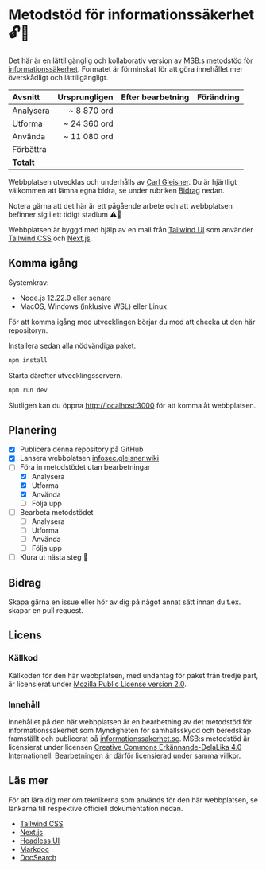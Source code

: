 # Metodstöd för informationssäkerhet 🔓📝

Det här är en lättillgänglig och kollaborativ version av MSB:s [metodstöd
för informationssäkerhet](https://www.informationssakerhet.se/metodstodet). Formatet är förminskat för att göra innehållet mer överskådligt och lättillgängligt.

| Avsnitt    | Ursprungligen | Efter bearbetning | Förändring |
| :--------- | ------------: | ----------------: | ---------: |
| Analysera  |   ~ 8 870 ord |                   |            |
| Utforma    |  ~ 24 360 ord |                   |            |
| Använda    |  ~ 11 080 ord |                   |            |
| Förbättra  |               |                   |            |
| **Totalt** |               |                   |            |

Webbplatsen utvecklas och underhålls av [Carl Gleisner](https://www.gleisner.legal/om). Du är hjärtligt välkommen att lämna egna bidra, se under rubriken [Bidrag](#bidrag) nedan.

Notera gärna att det här är ett pågående arbete och att webbplatsen befinner sig i ett tidigt stadium ⚠️🚧

Webbplatsen är byggd med hjälp av en mall från [Tailwind UI](https://tailwindui.com) som använder [Tailwind CSS](https://tailwindcss.com) och [Next.js](https://nextjs.org).

## Komma igång

Systemkrav:

- Node.js 12.22.0 eller senare
- MacOS, Windows (inklusive WSL) eller Linux

För att komma igång med utvecklingen börjar du med att checka ut den här repositoryn.

Installera sedan alla nödvändiga paket.

```bash
npm install
```

Starta därefter utvecklingsservern.

```bash
npm run dev
```

Slutligen kan du öppna [http://localhost:3000](http://localhost:3000) för att komma åt webbplatsen.

## Planering

- [x] Publicera denna repository på GitHub
- [x] Lansera webbplatsen [infosec.gleisner.wiki](https://infosec.gleisner.wiki)
- [ ] Föra in metodstödet utan bearbetningar
  - [x] Analysera
  - [x] Utforma
  - [x] Använda
  - [ ] Följa upp
- [ ] Bearbeta metodstödet
  - [ ] Analysera
  - [ ] Utforma
  - [ ] Använda
  - [ ] Följa upp
- [ ] Klura ut nästa steg 🤨

## Bidrag

Skapa gärna en issue eller hör av dig på något annat sätt innan du t.ex. skapar en pull request.

## Licens

### Källkod

Källkoden för den här webbplatsen, med undantag för paket från tredje part, är licensierat under [Mozilla Public License version 2.0](https://www.mozilla.org/en-US/MPL/2.0/).

### Innehåll

Innehållet på den här webbplatsen är en bearbetning av det metodstöd för informationssäkerhet som Myndigheten för samhällsskydd och beredskap framställt och publicerat på [informationssakerhet.se](https://www.informationssakerhet.se/metodstodet). MSB:s metodstöd är licensierat under licensen [Creative Commons Erkännande-DelaLika 4.0 Internationell](http://creativecommons.org/licenses/by-sa/4.0/). Bearbetningen är därför licensierad under samma villkor.

## Läs mer

För att lära dig mer om teknikerna som används för den här webbplatsen, se länkarna till respektive officiell dokumentation nedan.

- [Tailwind CSS](https://tailwindcss.com/docs)
- [Next.js](https://nextjs.org/docs)
- [Headless UI](https://headlessui.dev)
- [Markdoc](https://markdoc.io)
- [DocSearch](https://docsearch.algolia.com)
